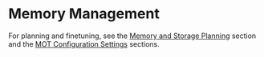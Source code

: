 # Memory Management<a name="EN-US_TOPIC_0257867405"></a>

For planning and finetuning, see the  [Memory and Storage Planning](memory-and-storage-planning.md#EN-US_TOPIC_0257867350)  section and the  [MOT Configuration Settings](mot-configuration-settings.md#EN-US_TOPIC_0257867364)  sections.

